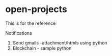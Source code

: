# open-projects


This is for the reference 

Notifications

1) Send gmails -attachment/htmls using python 
2) Blockchain - sample python
